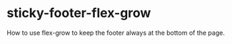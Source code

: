# sticky-footer-flex-grow
 How to use flex-grow to keep the footer always at the bottom of the page.
